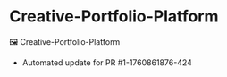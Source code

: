 # Creative-Portfolio-Platform
🖼️ Creative-Portfolio-Platform


- Automated update for PR #1-1760861876-424